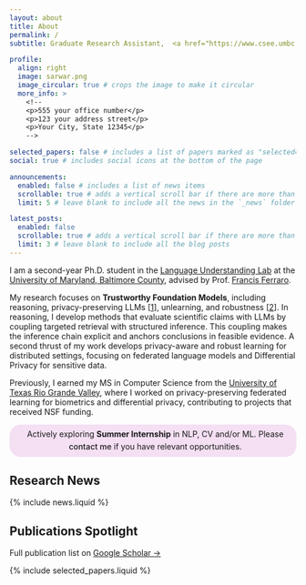 ```yaml
---
layout: about
title: About
permalink: /
subtitle: Graduate Research Assistant,  <a href="https://www.csee.umbc.edu/" target="_blank">University of Maryland Baltimore County</a>.

profile:
  align: right
  image: sarwar.png
  image_circular: true # crops the image to make it circular
  more_info: >
    <!--
    <p>555 your office number</p>
    <p>123 your address street</p>
    <p>Your City, State 12345</p>
    -->

selected_papers: false # includes a list of papers marked as "selected={true}"
social: true # includes social icons at the bottom of the page

announcements:
  enabled: false # includes a list of news items
  scrollable: true # adds a vertical scroll bar if there are more than 3 news items
  limit: 5 # leave blank to include all the news in the `_news` folder

latest_posts:
  enabled: false
  scrollable: true # adds a vertical scroll bar if there are more than 3 new posts items
  limit: 3 # leave blank to include all the blog posts
---
```


I am a second-year Ph.D. student in the <a href="https://huggingface.co/umbc-nlp" target="_blank">Language Understanding Lab</a> at the <a href="https://www.csee.umbc.edu/" target="_blank">University of Maryland, Baltimore County</a>, advised by Prof. <a href="https://userpages.cs.umbc.edu/ferraro/" target="_blank">Francis Ferraro</a>.

My research focuses on **Trustworthy Foundation Models**, including reasoning, privacy-preserving LLMs [<a href="https://arxiv.org/abs/2509.14275" target="_blank">1</a>], unlearning, and robustness [<a href="https://arxiv.org/abs/2502.18536" target="_blank">2</a>]. In reasoning, I develop methods that evaluate scientific claims with LLMs by coupling targeted retrieval with structured inference. This coupling makes the inference chain explicit and anchors conclusions in feasible evidence. A second thrust of my work develops privacy-aware and robust learning for distributed settings, focusing on federated language models and Differential Privacy for sensitive data.

Previously, I earned my MS in Computer Science from the <a href="https://www.utrgv.edu/cecs/departments/csci/" target="_blank">University of Texas Rio Grande Valley</a>, where I worked on privacy-preserving federated learning for biometrics and differential privacy, contributing to projects that received NSF funding.

<div style="background-color: rgba(181, 9, 172, 0.12); border-radius: 20px; padding: 6px 10px; display: flex; align-items: center; justify-content: center; line-height: 1.6; text-align: center; color: var(--global-text-color);">
  <i class="fa-solid fa-handshake" aria-hidden="true" style="margin-right: 8px; color: #000;"></i>
  <span>
    Actively exploring <b>Summer Internship</b> in NLP, CV and/or ML. Please <a href="mailto:smsarwar96@gmail.com" target="_blank" style="color: var(--global-theme-color); font-weight: 500; text-decoration: none;">contact me</a> if you have relevant opportunities.
  </span>
</div>

<div style="margin-top:5px;"></div>

## Research News

{% include news.liquid %}

## Publications Spotlight

Full publication list on [Google Scholar →](https://scholar.google.com/citations?user=7gRgh7QAAAAJ)

{% include selected_papers.liquid %}
